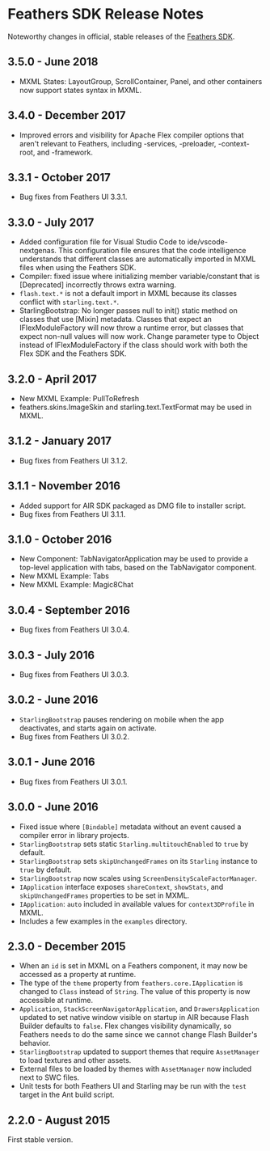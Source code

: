 # Feathers SDK Release Notes

Noteworthy changes in official, stable releases of the [Feathers SDK](http://feathersui.com/sdk).

## 3.5.0 - June 2018

* MXML States: LayoutGroup, ScrollContainer, Panel, and other containers now support states syntax in MXML.

## 3.4.0 - December 2017

* Improved errors and visibility for Apache Flex compiler options that aren't relevant to Feathers, including -services, -preloader, -context-root, and -framework.

## 3.3.1 - October 2017

* Bug fixes from Feathers UI 3.3.1.

## 3.3.0 - July 2017

* Added configuration file for Visual Studio Code to ide/vscode-nextgenas. This configuration file ensures that the code intelligence understands that different classes are automatically imported in MXML files when using the Feathers SDK.
* Compiler: fixed issue where initializing member variable/constant that is [Deprecated] incorrectly throws extra warning.
* `flash.text.*` is not a default import in MXML because its classes conflict with `starling.text.*`.
* StarlingBootstrap: No longer passes null to init() static method on classes that use [Mixin] metadata. Classes that expect an IFlexModuleFactory will now throw a runtime error, but classes that expect non-null values will now work. Change parameter type to Object instead of IFlexModuleFactory if the class should work with both the Flex SDK and the Feathers SDK.

## 3.2.0 - April 2017

* New MXML Example: PullToRefresh
* feathers.skins.ImageSkin and starling.text.TextFormat may be used in MXML.

## 3.1.2 - January 2017

* Bug fixes from Feathers UI 3.1.2.

## 3.1.1 - November 2016

* Added support for AIR SDK packaged as DMG file to installer script.
* Bug fixes from Feathers UI 3.1.1.

## 3.1.0 - October 2016

* New Component: TabNavigatorApplication may be used to provide a top-level application with tabs, based on the TabNavigator component.
* New MXML Example: Tabs
* New MXML Example: Magic8Chat

## 3.0.4 - September 2016

* Bug fixes from Feathers UI 3.0.4.

## 3.0.3 - July 2016

* Bug fixes from Feathers UI 3.0.3.

## 3.0.2 - June 2016

* `StarlingBootstrap` pauses rendering on mobile when the app deactivates, and starts again on activate.
* Bug fixes from Feathers UI 3.0.2.

## 3.0.1 - June 2016

* Bug fixes from Feathers UI 3.0.1.

## 3.0.0 - June 2016

* Fixed issue where `[Bindable]` metadata without an event caused a compiler error in library projects.
* `StarlingBootstrap` sets static `Starling.multitouchEnabled` to `true` by default.
* `StarlingBootstrap` sets `skipUnchangedFrames` on its `Starling` instance to `true` by default.
* `StarlingBootstrap` now scales using `ScreenDensityScaleFactorManager`.
* `IApplication` interface exposes `shareContext`, `showStats`, and `skipUnchangedFrames` properties to be set in MXML.
* `IApplication`: `auto` included in available values for `context3DProfile` in MXML.
* Includes a few examples in the `examples` directory.

## 2.3.0 - December 2015

* When an `id` is set in MXML on a Feathers component, it may now be accessed as a property at runtime.
* The type of the `theme` property from `feathers.core.IApplication` is changed to `Class` instead of `String`. The value of this property is now accessible at runtime.
* `Application`, `StackScreenNavigatorApplication`, and `DrawersApplication` updated to set native window visible on startup in AIR because Flash Builder defaults to `false`. Flex changes visibility dynamically, so Feathers needs to do the same since we cannot change Flash Builder's behavior.
* `StarlingBootstrap` updated to support themes that require `AssetManager` to load textures and other assets.
* External files to be loaded by themes with `AssetManager` now included next to SWC files.
* Unit tests for both Feathers UI and Starling may be run with the `test` target in the Ant build script.

## 2.2.0 - August 2015

First stable version.